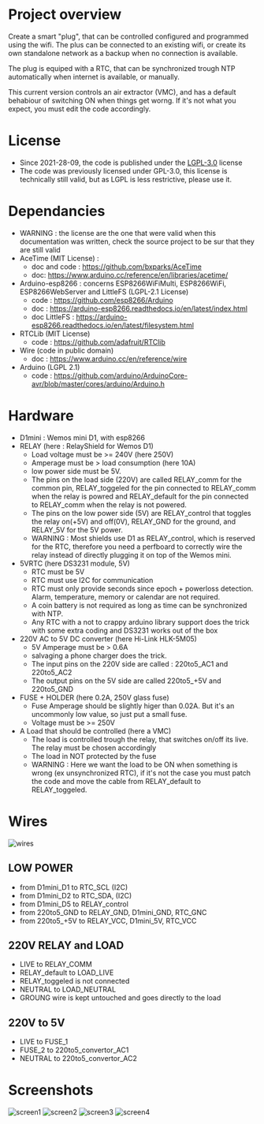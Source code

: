 # Project overview
Create a smart "plug", that can be controlled configured and programmed using the wifi. The plus can be connected to an existing wifi, or create its own standalone network as a backup when no connection is available.

The plug is equiped with a RTC, that can be synchronized trough NTP automatically when internet is available, or manually.

This current version controls an air extractor (VMC), and has a default behabiour of switching ON when things get worng. If it's not what you expect, you must edit the code accordingly.

# License
* Since 2021-28-09, the code is published under the [LGPL-3.0](https://www.gnu.org/licenses/lgpl-3.0.txt) license
* The code was previously licensed under GPL-3.0, this license is technically still valid, but as LGPL is less restrictive, please use it.

# Dependancies
* WARNING : the license are the one that were valid when this documentation was written, check the source project to be sur that they are still valid
* AceTime (MIT License) :
    * doc and code : https://github.com/bxparks/AceTime
    * doc: https://www.arduino.cc/reference/en/libraries/acetime/
* Arduino-esp8266 : concerns ESP8266WiFiMulti, ESP8266WiFi, ESP8266WebServer and LittleFS (LGPL-2.1 License)
    * code : https://github.com/esp8266/Arduino
    * doc : https://arduino-esp8266.readthedocs.io/en/latest/index.html
    * doc LittleFS : https://arduino-esp8266.readthedocs.io/en/latest/filesystem.html
* RTCLib (MIT License)
    * code : https://github.com/adafruit/RTClib
* Wire (code in public domain)
    * doc : https://www.arduino.cc/en/reference/wire
* Arduino (LGPL 2.1)
    * code : https://github.com/arduino/ArduinoCore-avr/blob/master/cores/arduino/Arduino.h



# Hardware
* D1mini : Wemos mini D1, with esp8266
* RELAY (here : RelayShield for Wemos D1)
   * Load voltage must be >= 240V (here 250V)
   * Amperage must be > load consumption (here 10A)
   * low power side must be 5V.
   * The pins on the load side (220V) are called RELAY_comm for the common pin, RELAY_toggeled for the pin connected to RELAY_comm when the relay is powred and RELAY_default for the pin connected to RELAY_comm when the relay is not powered.
   * The pins on the low power side (5V) are RELAY_control that toggles the relay on(+5V) and off(0V), RELAY_GND for the ground, and RELAY_5V for the 5V power.
   * WARNING : Most shields use D1 as RELAY_control, which is reserved for the RTC, therefore you need a perfboard to correctly wire the relay instead of directly plugging it on top of the Wemos mini.
* 5VRTC (here DS3231 module, 5V)
   * RTC must be 5V
   * RTC must use I2C for communication
   * RTC must only provide seconds since epoch + powerloss detection. Alarm, temperature, memory or calendar are not required.
   * A coin battery is not required as long as time can be synchronized with NTP.
   * Any RTC with a not to crappy arduino library support does the trick with some extra coding and DS3231 works out of the box
* 220V AC to 5V DC converter (here Hi-Link HLK-5M05)
   * 5V Amperage must be > 0.6A
   * salvaging a phone charger does the trick.
   * The input pins on the 220V side are called : 220to5_AC1 and 220to5_AC2
   * The output pins on the 5V side are called 220to5_+5V and 220to5_GND
* FUSE + HOLDER (here 0.2A, 250V glass fuse)
   * Fuse Amperage should be slightly higer than 0.02A. But it's an uncommonly low value, so just put a small fuse.
   * Voltage must be >= 250V
* A Load that should be controlled (here a VMC)
   * The load is controlled trough the relay, that switches on/off its live. The relay must be chosen accordingly
   * The load in NOT protected by the fuse
   * WARNING : Here we want the load to be ON when something is wrong (ex unsynchronized RTC), if it's not the case you must patch the code and move the cable from RELAY_default to RELAY_toggeled. 



# Wires
![wires](https://github.com/pierreblavy2/esp8266-relay/blob/main/wires.png?raw=true)

## LOW POWER
* from D1mini_D1 to RTC_SCL  (I2C)
* from D1mini_D2 to RTC_SDA, (I2C)
* from D1mini_D5 to RELAY_control
* from 220to5_GND to RELAY_GND, D1mini_GND, RTC_GNC
* from 220to5_+5V to RELAY_VCC, D1mini_5V, RTC_VCC

## 220V RELAY and LOAD
* LIVE to RELAY_COMM
* RELAY_default to LOAD_LIVE
* RELAY_toggeled is not connected
* NEUTRAL to LOAD_NEUTRAL
* GROUNG wire is kept untouched and goes directly to the load

## 220V to 5V
* LIVE    to FUSE_1
* FUSE_2  to 220to5_convertor_AC1
* NEUTRAL to 220to5_convertor_AC2


# Screenshots
![screen1](https://github.com/pierreblavy2/esp8266-relay/blob/main/screenshots/screen1.jpg?raw=true)
![screen2](https://github.com/pierreblavy2/esp8266-relay/blob/main/screenshots/screen2.jpg?raw=true)
![screen3](https://github.com/pierreblavy2/esp8266-relay/blob/main/screenshots/screen3.jpg?raw=true)
![screen4](https://github.com/pierreblavy2/esp8266-relay/blob/main/screenshots/screen4.jpg?raw=true)


